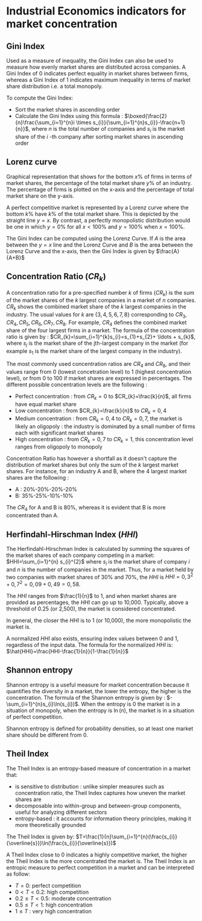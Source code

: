 # Industrial Economics indicators for market concentration

## Gini Index

Used as a measure of inequality, the Gini Index can also be used to measure how evenly market shares are distributed across companies. A Gini Index of 0 indicates perfect equality in market shares between firms, whereas a Gini Index of 1 indicates maximum inequality in terms of market share distribution i.e. a total monopoly. 

To compute the Gini Index:
- Sort the market shares in ascending order
- Calculate the Gini Index using this formula : $\boxed{\frac{2}{n}\frac{\sum_{i=1}^{n}i \times s_{i}}{\sum_{i=1}^{n}s_{i}}-\frac{n+1}{n}}$, where $n$ is the total number of companies and $s_{i}$ is the market share of the $i$ -th company after sorting market shares in ascending order

## Lorenz curve

Graphical representation that shows for the bottom $x$% of firms in terms of market shares, the percentage of the total market share $y$% of an industry. The percentage of firms is plotted on the x-axis and the percentage of total market share on the y-axis.

A perfect competitive market is represented by a Lorenz curve where the bottom $k$% have $k$% of the total market share. This is depicted by the straight line $y=x$. By contrast, a perfectly monopolistic distribution would be one in which $y=0$% for all $x<100$% and $y=100$% when $x=100$%.

The Gini Index can be computed using the Lorenz Curve. If $A$ is the area between the $y=x$ line and the Lorenz Curve and $B$ is the area between the Lorenz Curve and the x-axis, then the Gini Index is given by $\frac{A}{A+B}$

## Concentration Ratio ($CR_{k}$)

A concentration ratio for a pre-specified number $k$ of firms ($CR_{k}$) is the sum of the market shares of the $k$ largest companies in a market of $n$ companies. $CR_{k}$ shows the combined market share of the $k$ largest companies in the industry. The usual values for $k$ are $\lbrace 3, 4, 5, 6, 7, 8 \rbrace$ corresponding to $CR_{3}, CR_{4}, CR_{5}, CR_{6}, CR_{7}, CR_{8}$. For example, $CR_{4}$ defines the combined market share of the four largest firms in a market. The formula of the concentration ratio is given by : $CR_{k}=\sum_{i=1}^{k}s_{i}=s_{1}+s_{2}+ \ldots + s_{k}$, where $s_{j}$ is the market share of the jth-largest company in the market (for example $s_{1}$ is the market share of the largest company in the industry).

The most commonly used concentration ratios are $CR_{4}$ and $CR_{8}$, and their values range from 0 (lowest concetration level) to 1 (highest concentration level), or from 0 to 100 if market shares are expressed in percentages. The different possible concentration levels are the following :
- Perfect concentration : from $CR_{k}=0$ to $CR_{k}=\frac{k}{n}$, all firms have equal market share
- Low concentration : from $CR_{k}=\frac{k}{n}$ to $CR_{k}=0,4$
- Medium concentration : from $CR_{k}=0,4$ to $CR_{k}=0,7$, the market is likely an oligopoly : the industry is dominated by a small number of firms each with significant market shares
- High concentration :  from $CR_{k}=0,7$ to $CR_{k}=1$, this concentration level ranges from oligopoly to monopoly

Concentration Ratio has however a shortfall as it doesn't capture the distribution of market shares but only the sum of the $k$ largest market shares. For instance, for an industry A and B, where the 4 largest market shares are the following :
- A : 20%-20%-20%-20%
- B: 35%-25%-10%-10%
  
The $CR_{4}$ for A and B is 80%, whereas it is evident that B is more concentrated than A.

## Herfindahl-Hirschman Index ($HHI$)

The Herfindahl-Hirschman Index is calculated by summing the squares of the market shares of each company competing in a market: $HHI=\sum_{i=1}^{n} s_{i}^{2}$ where $s_{i}$ is the market share of company $i$ and $n$ is the number of companies in the market. Thus, for a market held by two companies with market shares of 30% and 70%, the $HHI$ is $HHI=0,3^{2}+0,7^{2}=0,09+0,49=0,58$.

The $HHI$ ranges from $\frac{1}{n}$ to 1, and when market shares are provided as percentages, the $HHI$ can go up to 10,000. Typically, above a threshold of 0.25 (or 2,500), the market is considered concentrated.

In general, the closer the $HHI$ is to 1 (or 10,000), the more monopolistic the market is.

A normalized $HHI$ also exists, ensuring index values between 0 and 1, regardless of the input data. The formula for the normalized $HHI$ is: $\hat{HHI}=\frac{HHI-\frac{1}{n}}{1-\frac{1}{n}}$

## Shannon entropy

Shannon entropy is a useful measure for market concentration because it quantifies the diversity in a market, the lower the entropy, the higher is the concentration. The formula of the Shannon entropy is given by : $-\sum_{i=1}^{n}s_{i}\ln(s_{i})$. When the entropy is 0 the market is in a situation of monopoly, when the entropy is $\ln(n)$, the market is in a situation of perfect competition.

Shannon entropy is defined for probability densities, so at least one market share should be different from 0.

## Theil Index

The Theil Index is an entropy-based measure of concentration in a market that:
- is sensitive to distribution : unlike simpler measures such as concentration ratio, the Theil Index captures how uneven the market shares are
- decomposable into within-group and between-group components, useful for analyzing different sectors
- entropy-based : it accounts for information theory principles, making it more theoretically grounded

The Theil Index is given by: $T=\frac{1}{n}\sum_{i=1}^{n}(\frac{s_{i}}{\overline{s}})\ln(\frac{s_{i}}{\overline{s}})$

A Theil Index close to 0 indicates a highly competitive market, the higher the Theil Index is the more concentrated the market is. The Theil Index is an entropic measure to perfect competition in a market and can be interpreted as follow:
- $T=0$: perfect competition
- $0<T<0.2$: high competition
- $0.2\leq T < 0.5$: moderate concentration
- $0.5 \leq T < 1$: high concentration
- $1 \leq T$ : very high concentration


